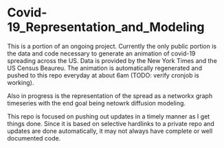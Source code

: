 # Covid-19_Representation_and_Modeling
This is a portion of an ongoing project.  Currently the only public portion is the data and code necessary to generate an animation of covid-19 spreading across the US.  Data is provided by the New York Times and the US Census Beaureu.  The animation is automatically regenerated and pushed to this repo everyday at about 6am (TODO: verify cronjob is working).

Also in progress is the representation of the spread as a networkx graph timeseries with the end goal being netowrk diffusion modeling.

This repo is focused on pushing out updates in a timely manner as I get things done.  Since it is based on selective hardlinks to a private repo and updates are done automatically, it may not always have complete or well documented code.
